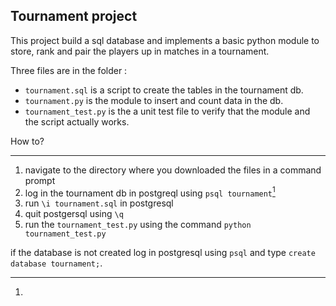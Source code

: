 Tournament project
------------------

This project build a sql database and implements a basic python module to store, rank and pair the players up in matches in a tournament.

Three files are in the folder :

- `tournament.sql` is a script to create the tables in the tournament db.
- `tournament.py` is the module to insert and count data in the db.
- `tournament_test.py` is the a unit test file to verify that the module and the script actually works.

How to?
*******

1. navigate to the directory where you downloaded the files in a command prompt
2. log in the tournament db in postgreql using `psql tournament`[^1]
3. run `\i tournament.sql` in postgresql
4. quit postgersql using `\q`
5. run the `tournament_test.py` using the command `python tournament_test.py`

[^1]:
if the database is not created log in postgresql using `psql` and type `create database tournament;`.
